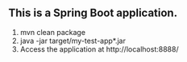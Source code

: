 ## This is a Spring Boot application.

1. mvn clean package
2. java -jar target/my-test-app*.jar
3. Access the application at http://localhost:8888/

